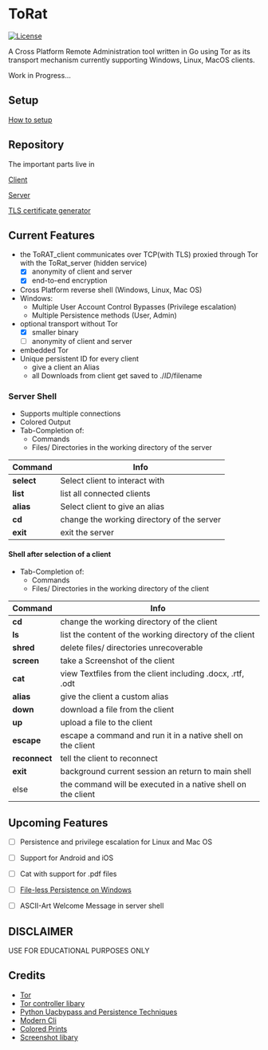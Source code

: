 # ToRat
<a href="https://unlicense.org/">![License](https://img.shields.io/github/license/lu4p/ToRat.svg)</a>

A Cross Platform Remote Administration tool written in Go using Tor as its transport mechanism
currently supporting Windows, Linux, MacOS clients.

Work in Progress...

## Setup
[How to setup](https://github.com/lu4p/ToRAT/wiki/Setup)

## Repository
The important parts live in

[Client](https://github.com/lu4p/ToRat_client)

[Server](https://github.com/lu4p/ToRat_server)

[TLS certificate generator](https://github.com/lu4p/genCert)

## Current Features
- the ToRAT_client communicates over TCP(with TLS) proxied through Tor with the ToRat_server (hidden service)
	- [x] anonymity of client and server
	- [x] end-to-end encryption
- Cross Platform reverse shell (Windows, Linux, Mac OS)
- Windows:
	- Multiple User Account Control Bypasses (Privilege escalation)
	- Multiple Persistence methods (User, Admin)
- optional transport without Tor
	- [x] smaller binary
	- [ ] anonymity of client and server
- embedded Tor
- Unique persistent ID for every client
	- give a client an Alias
	- all Downloads from client get saved to ./$ID/$filename

### Server Shell
- Supports multiple connections
- Colored Output
- Tab-Completion of:
  - Commands
  - Files/ Directories in the working directory of the server

Command | Info
--- | ---
**select** |  Select client to interact with
**list** |  list all connected clients
**alias** |  Select client to give an alias
**cd** |  change the working directory of the server
**exit** | exit the server

#### Shell after selection of a client
- Tab-Completion of:
  - Commands
  - Files/ Directories in the working directory of the client

Command | Info
--- | ---
**cd** | change the working directory of the client
**ls** | list the content of the working directory of the client
**shred** | delete files/ directories unrecoverable
**screen** | take a Screenshot of the client
**cat** | view Textfiles from the client including .docx, .rtf, .odt
**alias** | give the client a custom alias
**down** | download a file from the client
**up** | upload a file to the client
**escape** | escape a command and run it in a native shell on the client
**reconnect** | tell the client to reconnect
**exit** | background current session an return to main shell
else  | the command will be executed in a native shell on the client

## Upcoming Features
- [ ] Persistence and privilege escalation for Linux and Mac OS
- [ ] Support for Android and iOS
- [ ] Cat with support for .pdf files
- [ ] [File-less Persistence on Windows](https://github.com/ewhitehats/InvisiblePersistence)
- [ ] ASCII-Art Welcome Message in server shell


## DISCLAIMER
USE FOR EDUCATIONAL PURPOSES ONLY

## Credits
- [Tor](https://www.torproject.org/)
- [Tor controller libary](https://github.com/cretz/bine)
- [Python Uacbypass and Persistence Techniques](https://github.com/rootm0s/WinPwnage)
- [Modern Cli](https://github.com/abiosoft/ishell)
- [Colored Prints](https://github.com/fatih/color)
- [Screenshot libary](https://github.com/vova616/screenshot)
